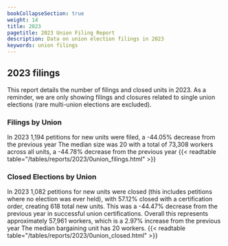 ```yaml
---
bookCollapseSection: true
weight: 14
title: 2023
pagetitle: 2023 Union Filing Report
description: Data on union election filings in 2023
keywords: union filings
---
```


## 2023 filings

This report details the number of filings and closed units in 2023. As a reminder, we are only showing filings and closures related to single union elections (rare multi-union elections are excluded).

### Filings by Union
In 2023 1,194 petitions for new units were filed, a -44.05% decrease from the previous year The median size was 20 with a total of 73,308 workers across all units, a -44.78% decrease from the previous year
{{< readtable table="/tables/reports/2023/0union_filings.html" >}}

### Closed Elections by Union
In 2023 1,082 petitions for new units were closed (this includes petitions where no election was ever held), with 57.12% closed with a certification order, creating 618 total new units. This was a -44.47% decrease from the previous year in successful union certifications. Overall this represents approximately 57,961 workers, which is a 2.97% increase from the previous year The median bargaining unit has 20 workers.
{{< readtable table="/tables/reports/2023/0union_closed.html" >}}
